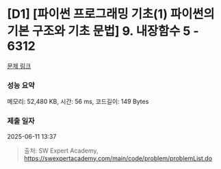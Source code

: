# [D1] [파이썬 프로그래밍 기초(1) 파이썬의 기본 구조와 기초 문법] 9. 내장함수 5 - 6312 

[문제 링크](https://swexpertacademy.com/main/code/problem/problemDetail.do?contestProbId=AWcWDw965VEDFAU4) 

### 성능 요약

메모리: 52,480 KB, 시간: 56 ms, 코드길이: 149 Bytes

### 제출 일자

2025-06-11 13:37



> 출처: SW Expert Academy, https://swexpertacademy.com/main/code/problem/problemList.do